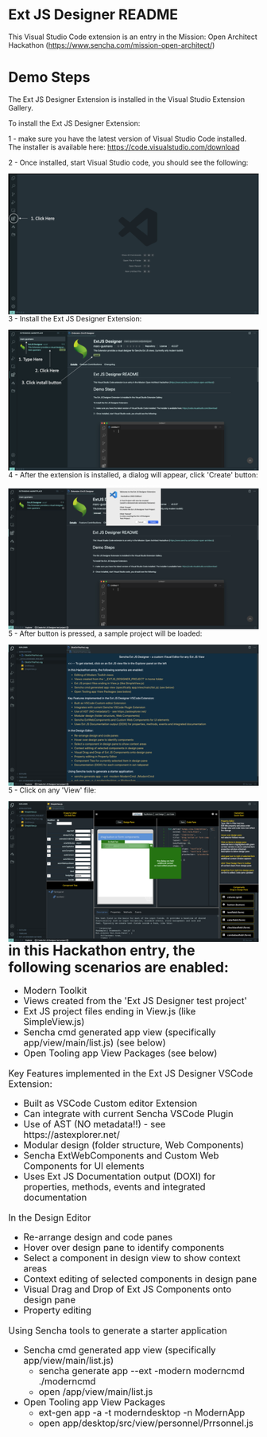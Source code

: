 # Ext JS Designer README

This Visual Studio Code extension is an entry in the Mission: Open Architect Hackathon (https://www.sencha.com/mission-open-architect/)

# Demo Steps

The Ext JS Designer Extension is installed in the Visual Studio Extension Gallery.

To install the Ext JS Designer Extension:

1 - make sure you have the latest version of Visual Studio Code installed.
    The installer is available here: https://code.visualstudio.com/download

2 - Once installed, start Visual Studio code, you should see the following:

<img src="https://raw.githubusercontent.com/mgusmano/extjsdesigner/master/documentation/1-empty.png" alt="download" style="float: left; margin-right: 10px;" />

3 - Install the Ext JS Designer Extension:

<img src="https://raw.githubusercontent.com/mgusmano/extjsdesigner/master/documentation/2-install.png" alt="download" style="float: left; margin-right: 10px;" />

4 - After the extension is installed, a dialog will appear, click 'Create' button:

<img src="https://raw.githubusercontent.com/mgusmano/extjsdesigner/master/documentation/3-rundialog.png" alt="download" style="float: left; margin-right: 10px;" />

5 - After button is pressed, a sample project will be loaded:

<img src="https://raw.githubusercontent.com/mgusmano/extjsdesigner/master/documentation/4-clickonthisfirst.png" alt="download" style="float: left; margin-right: 10px;" />

5 - Click on any 'View' file:

<img src="https://raw.githubusercontent.com/mgusmano/extjsdesigner/master/documentation/5-designer.png" alt="download" style="float: left; margin-right: 10px;" />


# in this Hackathon entry, the following scenarios are enabled:

<ul style="font-size:18px;">
<li>Modern Toolkit
<li>Views created from the 'Ext JS Designer test project'
<li>Ext JS project files ending in View.js (like SimpleView.js)
<li>Sencha cmd generated app view (specifically app/view/main/list.js) (see below)
<li>Open Tooling app View Packages (see below)
</ul>

<div style="margin-top:20px;font-size:18px;">
Key Features implemented in the Ext JS Designer VSCode Extension:
</div>

<ul style="font-size:18px;">
<li>Built as VSCode Custom editor Extension
<li>Can integrate with current Sencha VSCode Plugin
<li>Use of AST (NO metadata!!) - see https://astexplorer.net/
<li>Modular design (folder structure, Web Components)
<li>Sencha ExtWebComponents and Custom Web Components for UI elements
<li>Uses Ext JS Documentation output (DOXI) for properties, methods, events and integrated documentation
</ul>

<div style="margin-top:20px;font-size:18px;">
In the Design Editor
</div>

<ul style="font-size:18px;">
<li>Re-arrange design and code panes
<li>Hover over design pane to identify components
<li>Select a component in design view to show context areas
<li>Context editing of selected components in design pane
<li>Visual Drag and Drop of Ext JS Components onto design pane
<li>Property editing
</ul>

<div style="margin-top:20px;font-size:18px;">
Using Sencha tools to generate a starter application
</div>

<ul style="font-size:18px;">
<li>Sencha cmd generated app view (specifically app/view/main/list.js)
<ul>
<li>sencha generate app --ext -modern moderncmd ./moderncmd
<li>open /app/view/main/list.js
</ul>
<li>Open Tooling app View Packages
<ul>
<li>ext-gen app -a -t moderndesktop -n ModernApp
<li>open app/desktop/src/view/personnel/Prrsonnel.js
</ul>
</ul>
